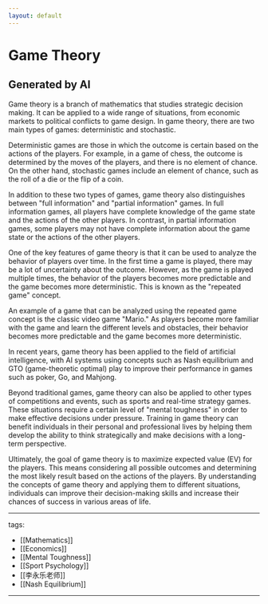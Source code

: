 ```yaml
---
layout: default
---
```


# Game Theory

## Generated by AI
Game theory is a branch of mathematics that studies strategic decision making. It can be applied to a wide range of situations, from economic markets to political conflicts to game design. In game theory, there are two main types of games: deterministic and stochastic.

Deterministic games are those in which the outcome is certain based on the actions of the players. For example, in a game of chess, the outcome is determined by the moves of the players, and there is no element of chance. On the other hand, stochastic games include an element of chance, such as the roll of a die or the flip of a coin.

In addition to these two types of games, game theory also distinguishes between "full information" and "partial information" games. In full information games, all players have complete knowledge of the game state and the actions of the other players. In contrast, in partial information games, some players may not have complete information about the game state or the actions of the other players.

One of the key features of game theory is that it can be used to analyze the behavior of players over time. In the first time a game is played, there may be a lot of uncertainty about the outcome. However, as the game is played multiple times, the behavior of the players becomes more predictable and the game becomes more deterministic. This is known as the "repeated game" concept.

An example of a game that can be analyzed using the repeated game concept is the classic video game "Mario." As players become more familiar with the game and learn the different levels and obstacles, their behavior becomes more predictable and the game becomes more deterministic.

In recent years, game theory has been applied to the field of artificial intelligence, with AI systems using concepts such as Nash equilibrium and GTO (game-theoretic optimal) play to improve their performance in games such as poker, Go, and Mahjong.

Beyond traditional games, game theory can also be applied to other types of competitions and events, such as sports and real-time strategy games. These situations require a certain level of "mental toughness" in order to make effective decisions under pressure. Training in game theory can benefit individuals in their personal and professional lives by helping them develop the ability to think strategically and make decisions with a long-term perspective.

Ultimately, the goal of game theory is to maximize expected value (EV) for the players. This means considering all possible outcomes and determining the most likely result based on the actions of the players. By understanding the concepts of game theory and applying them to different situations, individuals can improve their decision-making skills and increase their chances of success in various areas of life.



---
tags:
  - [[Mathematics]]
  - [[Economics]]
  - [[Mental Toughness]]
  - [[Sport Psychology]]
  - [[李永乐老师]]
  - [[Nash Equilibrium]]
  
---
